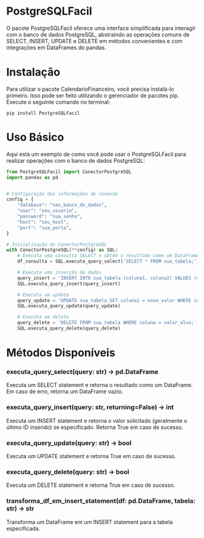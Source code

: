 # PostgreSQLFacil
O pacote PostgreSQLFacil oferece uma interface simplificada para interagir com o banco de dados PostgreSQL, abstraindo as operações comuns de SELECT, INSERT, UPDATE e DELETE em métodos convenientes e com integrações em DataFrames do pandas.

# Instalação
Para utilizar o pacote CalendarioFinanceiro, você precisa instalá-lo primeiro. Isso pode ser feito utilizando o gerenciador de pacotes pip. Execute o seguinte comando no terminal:

```shell
pip install PostgreSQLFacil
```

# Uso Básico
Aqui está um exemplo de como você pode usar o PostgreSQLFacil para realizar operações com o banco de dados PostgreSQL:

```py
from PostgreSQLFacil import ConectorPostgreSQL
import pandas as pd


# Configuração das informações de conexão
config = {
    "database": "seu_banco_de_dados",
    "user": "seu_usuario",
    "password": "sua_senha",
    "host": "seu_host",
    "port": "sua_porta",
}

# Inicialização do ConectorPostgreSQL
with ConectorPostgreSQL(**config) as SQL:
    # Executa uma consulta SELECT e obtém o resultado como um DataFrame
    df_consulta = SQL.executa_query_select('SELECT * FROM sua_tabela;')

    # Executa uma inserção de dados
    query_insert = 'INSERT INTO sua_tabela (coluna1, coluna2) VALUES (valor1, valor2);'
    SQL.executa_query_insert(query_insert)

    # Executa um update
    query_update = 'UPDATE sua_tabela SET coluna1 = novo_valor WHERE coluna2 = valor_alvo;'
    SQL.executa_query_update(query_update)

    # Executa um delete
    query_delete = 'DELETE FROM sua_tabela WHERE coluna = valor_alvo;'
    SQL.executa_query_delete(query_delete)
```

# Métodos Disponíveis
### executa_query_select(query: str) -> pd.DataFrame
Executa um SELECT statement e retorna o resultado como um DataFrame. Em caso de erro, retorna um DataFrame vazio.

### executa_query_insert(query: str, returning=False) -> int
Executa um INSERT statement e retorna o valor solicitado (geralmente o último ID inserido) se especificado. Retorna True em caso de sucesso.

### executa_query_update(query: str) -> bool
Executa um UPDATE statement e retorna True em caso de sucesso.

### executa_query_delete(query: str) -> bool
Executa um DELETE statement e retorna True em caso de sucesso.

### transforma_df_em_insert_statement(df: pd.DataFrame, tabela: str) -> str
Transforma um DataFrame em um INSERT statement para a tabela especificada.
